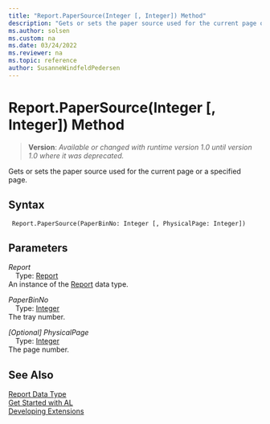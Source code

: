 ```yaml
---
title: "Report.PaperSource(Integer [, Integer]) Method"
description: "Gets or sets the paper source used for the current page or a specified page."
ms.author: solsen
ms.custom: na
ms.date: 03/24/2022
ms.reviewer: na
ms.topic: reference
author: SusanneWindfeldPedersen
---
```

[//]: # (START>DO_NOT_EDIT)
[//]: # (IMPORTANT:Do not edit any of the content between here and the END>DO_NOT_EDIT.)
[//]: # (Any modifications should be made in the .xml files in the ModernDev repo.)
# Report.PaperSource(Integer [, Integer]) Method
> **Version**: _Available or changed with runtime version 1.0 until version 1.0 where it was deprecated._

Gets or sets the paper source used for the current page or a specified page.


## Syntax
```AL
 Report.PaperSource(PaperBinNo: Integer [, PhysicalPage: Integer])
```
## Parameters
*Report*  
&emsp;Type: [Report](report-data-type.md)  
An instance of the [Report](report-data-type.md) data type.  

*PaperBinNo*  
&emsp;Type: [Integer](../integer/integer-data-type.md)  
The tray number.  

*[Optional] PhysicalPage*  
&emsp;Type: [Integer](../integer/integer-data-type.md)  
The page number.  



[//]: # (IMPORTANT: END>DO_NOT_EDIT)
## See Also
[Report Data Type](report-data-type.md)  
[Get Started with AL](../../devenv-get-started.md)  
[Developing Extensions](../../devenv-dev-overview.md)